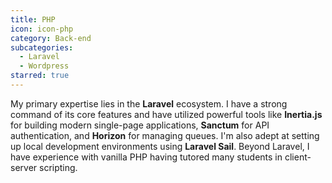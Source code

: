 ```yaml
---
title: PHP
icon: icon-php
category: Back-end
subcategories:
  - Laravel
  - Wordpress
starred: true
---
```

My primary expertise lies in the **Laravel** ecosystem. I have a strong command of its core features and have utilized powerful tools like **Inertia.js** for building modern single-page applications, **Sanctum** for API authentication, and **Horizon** for managing queues. I'm also adept at setting up local development environments using **Laravel Sail**. Beyond Laravel, I have experience with vanilla PHP having tutored many students in client-server scripting.